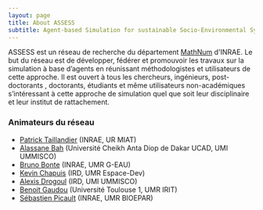 ```yaml
---
layout: page
title: About ASSESS
subtitle: Agent-based Simulation for sustainable Socio-Environmental SystemS
---
```


ASSESS est un réseau de recherche du département [MathNum](https://www.inrae.fr/departements/mathnum) d'INRAE.
Le but du réseau est de développer, fédérer et promouvoir les travaux sur la simulation à base d’agents en réunissant méthodologistes et utilisateurs de cette approche. Il est ouvert à tous les chercheurs, ingénieurs, post-doctorants , doctorants, étudiants et même utilisateurs non-académiques s’intéressant à cette approche de simulation quel que soit leur disciplinaire et leur institut de rattachement. 
### Animateurs du réseau
* [Patrick Taillandier](https://miat.inrae.fr/site/Patrick_TAILLANDIER) (INRAE, UR MIAT)
* [Alassane Bah](https://www.researchgate.net/profile/Alassane-Bah) (Université Cheikh Anta Diop de Dakar UCAD, UMI UMMISCO)
* [Bruno Bonte](https://www.researchgate.net/profile/Bruno-Bonte) (INRAE, UMR G-EAU) 
* [Kevin Chapuis](https://www.researchgate.net/profile/Kevin-Chapuis) (IRD, UMR Espace-Dev) 
* [Alexis Drogoul](https://www.researchgate.net/profile/Alexis-Drogoul) (IRD, UMI UMMISCO) 
* [Benoit Gaudou](https://www.researchgate.net/profile/Benoit-Gaudou) (Université Toulouse 1, UMR IRIT)
* [Sébastien Picault](https://www.researchgate.net/profile/Sebastien-Picault) (INRAE, UMR BIOEPAR)
